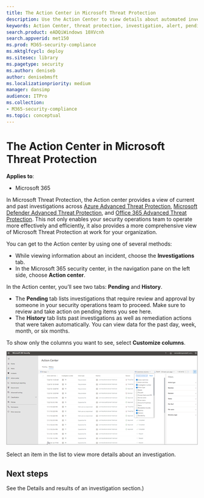 ```yaml
---
title: The Action Center in Microsoft Threat Protection 
description: Use the Action Center to view details about automated investigation and approve pending actions
keywords: Action Center, threat protection, investigation, alert, pending, automated, detection
search.product: eADQiWindows 10XVcnh
search.appverid: met150
ms.prod: M365-security-compliance
ms.mktglfcycl: deploy
ms.sitesec: library
ms.pagetype: security
ms.author: deniseb
author: denisebmsft
ms.localizationpriority: medium
manager: dansimp
audience: ITPro
ms.collection: 
- M365-security-compliance 
ms.topic: conceptual
---
```


# The Action Center in Microsoft Threat Protection

**Applies to**:
- Microsoft 365

In Microsoft Threat Protection, the Action center provides a view of current and past investigations across [Azure Advanced Threat Protection](https://docs.microsoft.com/azure-advanced-threat-protection/what-is-atp), [Microsoft Defender Advanced Threat Protection](https://docs.microsoft.com/windows/security/threat-protection/microsoft-defender-atp/automated-investigations), and [Office 365 Advanced Threat Protection](https://docs.microsoft.com/office365/securitycompliance/office-365-atp). This not only enables your security operations team to operate more effectively and efficiently, it also provides a more comprehensive view of Microsoft Threat Protection at work for your organization. 

You can get to the Action center by using one of several methods:
- While viewing information about an incident, choose the **Investigations** tab.
- In the Microsoft 365 security center, in the navigation pane on the left side, choose **Action center**. 

In the Action center, you’ll see two tabs: **Pending** and **History**.
- The **Pending** tab lists investigations that require review and approval by someone in your security operations team to proceed. Make sure to review and take action on pending items you see here.
- The **History** tab lists past investigations as well as remediation actions that were taken automatically. You can view data for the past day, week, month, or six months.

To show only the columns you want to see, select **Customize columns**.

![Action Center in Microsoft Threat Protection](../images/mtp-action-center.png)

Select an item in the list to view more details about an investigation. 

## Next steps 



See the Details and results of an investigation section.)


